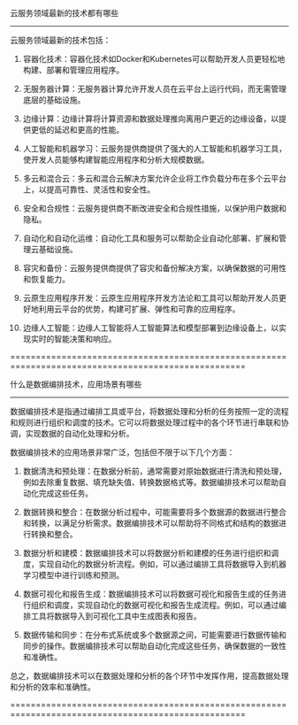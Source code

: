 云服务领域最新的技术都有哪些

------------------------------

云服务领域最新的技术包括：

1. 容器化技术：容器化技术如Docker和Kubernetes可以帮助开发人员更轻松地构建、部署和管理应用程序。

2. 无服务器计算：无服务器计算允许开发人员在云平台上运行代码，而无需管理底层的基础设施。

3. 边缘计算：边缘计算将计算资源和数据处理推向离用户更近的边缘设备，以提供更低的延迟和更高的性能。

4. 人工智能和机器学习：云服务提供商提供了强大的人工智能和机器学习工具，使开发人员能够构建智能应用程序和分析大规模数据。

5. 多云和混合云：多云和混合云解决方案允许企业将工作负载分布在多个云平台上，以提高可靠性、灵活性和安全性。

6. 安全和合规性：云服务提供商不断改进安全和合规性措施，以保护用户数据和隐私。

7. 自动化和自动化运维：自动化工具和服务可以帮助企业自动化部署、扩展和管理云基础设施。

8. 容灾和备份：云服务提供商提供了容灾和备份解决方案，以确保数据的可用性和恢复能力。

9. 云原生应用程序开发：云原生应用程序开发方法论和工具可以帮助开发人员更好地利用云平台的优势，构建可扩展、弹性和可靠的应用程序。

10. 边缘人工智能：边缘人工智能将人工智能算法和模型部署到边缘设备上，以实现实时的智能决策和响应。

====================================================================================================

什么是数据编排技术，应用场景有哪些

------------------------------

数据编排技术是指通过编排工具或平台，将数据处理和分析的任务按照一定的流程和规则进行组织和调度的技术。它可以将数据处理过程中的各个环节进行串联和协调，实现数据的自动化处理和分析。

数据编排技术的应用场景非常广泛，包括但不限于以下几个方面：

1. 数据清洗和预处理：在数据分析前，通常需要对原始数据进行清洗和预处理，例如去除重复数据、填充缺失值、转换数据格式等。数据编排技术可以帮助自动化完成这些任务。

2. 数据转换和整合：在数据分析过程中，可能需要将多个数据源的数据进行整合和转换，以满足分析需求。数据编排技术可以帮助将不同格式和结构的数据进行转换和整合。

3. 数据分析和建模：数据编排技术可以将数据分析和建模的任务进行组织和调度，实现自动化的数据分析流程。例如，可以通过编排工具将数据导入到机器学习模型中进行训练和预测。

4. 数据可视化和报告生成：数据编排技术可以将数据可视化和报告生成的任务进行组织和调度，实现自动化的数据可视化和报告生成流程。例如，可以通过编排工具将数据导入到可视化工具中生成图表和报告。

5. 数据传输和同步：在分布式系统或多个数据源之间，可能需要进行数据传输和同步的操作。数据编排技术可以帮助自动化完成这些任务，确保数据的一致性和准确性。

总之，数据编排技术可以在数据处理和分析的各个环节中发挥作用，提高数据处理和分析的效率和准确性。

====================================================================================================


